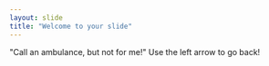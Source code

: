 ```yaml
---
layout: slide
title: "Welcome to your slide"
---
```

"Call an ambulance, but not for me!"
Use the left arrow to go back!
